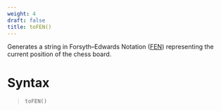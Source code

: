 ```yaml
---
weight: 4
draft: false
title: toFEN()
---
```


Generates a string in Forsyth–Edwards Notation ([FEN](https://en.wikipedia.org/wiki/Forsyth%E2%80%93Edwards_Notation)) representing the current position of the chess board.

# Syntax

> `toFEN()`